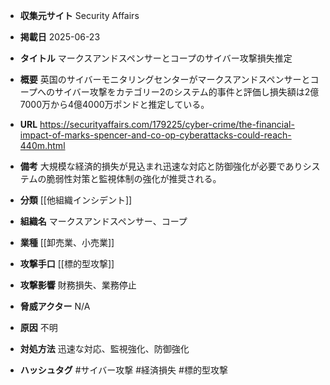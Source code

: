 - **収集元サイト**
Security Affairs

- **掲載日**
2025-06-23

- **タイトル**
マークスアンドスペンサーとコープのサイバー攻撃損失推定

- **概要**
英国のサイバーモニタリングセンターがマークスアンドスペンサーとコープへのサイバー攻撃をカテゴリー2のシステム的事件と評価し損失額は2億7000万から4億4000万ポンドと推定している。

- **URL**
https://securityaffairs.com/179225/cyber-crime/the-financial-impact-of-marks-spencer-and-co-op-cyberattacks-could-reach-440m.html

- **備考**
大規模な経済的損失が見込まれ迅速な対応と防御強化が必要でありシステムの脆弱性対策と監視体制の強化が推奨される。

- **分類**
[[他組織インシデント]]

- **組織名**
マークスアンドスペンサー、コープ

- **業種**
[[卸売業、小売業]]

- **攻撃手口**
[[標的型攻撃]]

- **攻撃影響**
財務損失、業務停止

- **脅威アクター**
N/A

- **原因**
不明

- **対処方法**
迅速な対応、監視強化、防御強化

- **ハッシュタグ**
#サイバー攻撃 #経済損失 #標的型攻撃
